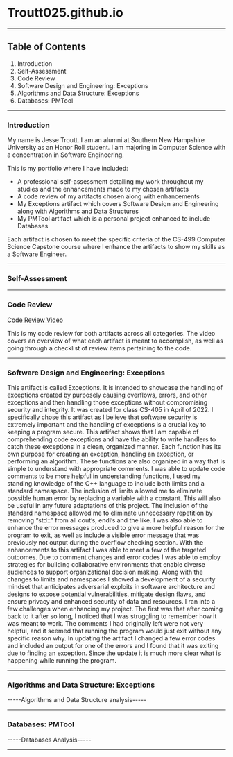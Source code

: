 # Troutt025.github.io

* * *

## Table of Contents

1. Introduction
2. Self-Assessment
3. Code Review
4. Software Design and Engineering: Exceptions
5. Algorithms and Data Structure: Exceptions
6. Databases: PMTool

* * *

### Introduction

My name is Jesse Troutt. I am an alumni at Southern New Hampshire University as an Honor Roll student.
I am majoring in Computer Science with a concentration in Software Engineering.

This is my portfolio where I have included:
 - A professional self-assessment detailing my work throughout my studies and the enhancements made to my chosen artifacts
 - A code review of my artifacts chosen along with enhancements
 - My Exceptions artifact which covers Software Design and Engineering along with Algorithms and Data Structures
 - My PMTool artifact which is a personal project enhanced to include Databases

Each artifact is chosen to meet the specific criteria of the CS-499 Computer Science Capstone course where I enhance the artifacts to show my skills as a Software Engineer.

* * *

### Self-Assessment

* * *

### Code Review

[Code Review Video](https://youtu.be/udnlpyADtt4)

This is my code review for both artifacts across all categories.
The video covers an overview of what each artifact is meant to accomplish, as well as going through a checklist of review items pertaining to the code.

* * *

### Software Design and Engineering: Exceptions

This artifact is called Exceptions. It is intended to showcase the handling of exceptions created by purposely causing overflows, errors, and other exceptions and then handling those exceptions without compromising security and integrity. It was created for class CS-405 in April of 2022. I specifically chose this artifact as I believe that software security is extremely important and the handling of exceptions is a crucial key to keeping a program secure. This artifact shows that I am capable of comprehending code exceptions and have the ability to write handlers to catch these exceptions in a clean, organized manner. Each function has its own purpose for creating an exception, handling an exception, or performing an algorithm. These functions are also organized in a way that is simple to understand with appropriate comments. I was able to update code comments to be more helpful in understanding functions, I used my standing knowledge of the C++ language to include both limits and a standard namespace. The inclusion of limits allowed me to eliminate possible human error by replacing a variable with a constant. This will also be useful in any future adaptations of this project. The inclusion of the standard namespace allowed me to eliminate unnecessary repetition by removing “std::” from all cout’s, endl’s and the like. I was also able to enhance the error messages produced to give a more helpful reason for the program to exit, as well as include a visible error message that was previously not output during the overflow checking section. With the enhancements to this artifact I was able to meet a few of the targeted outcomes. Due to comment changes and error codes I was able to employ strategies for building collaborative environments that enable diverse audiences to support organizational decision making. Along with the changes to limits and namespaces I showed a development of a security mindset that anticipates adversarial exploits in software architecture and designs to expose potential vulnerabilities, mitigate design flaws, and ensure privacy and enhanced security of data and resources. I ran into a few challenges when enhancing my project. The first was that after coming back to it after so long, I noticed that I was struggling to remember how it was meant to work. The comments I had originally left were not very helpful, and it seemed that running the program would just exit without any specific reason why. In updating the artifact I changed a few error codes and included an output for one of the errors and I found that it was exiting due to finding an exception. Since the update it is much more clear what is happening while running the program.

* * *

### Algorithms and Data Structure: Exceptions

-----Algorithms and Data Structure analysis-----

* * *

### Databases: PMTool

-----Databases Analysis-----

* * *


